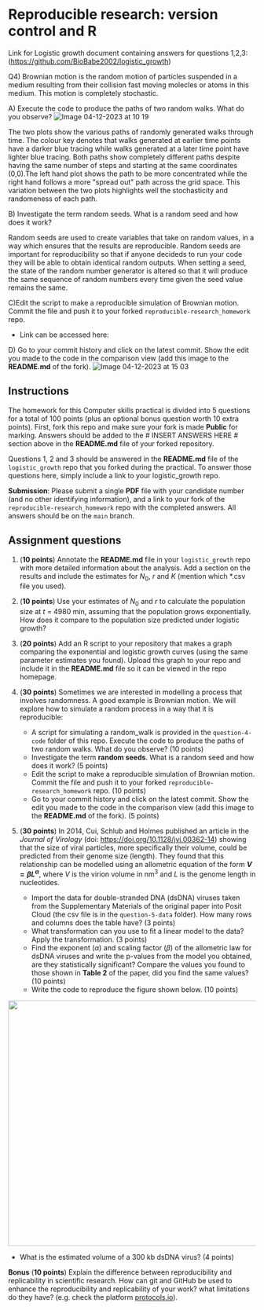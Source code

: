 # Reproducible research: version control and R

Link for Logistic growth document containing answers for questions 1,2,3:
(https://github.com/BioBabe2002/logistic_growth)

Q4) Brownian motion is the random motion of particles suspended in a medium resulting from their collision fast moving molecles or atoms in this medium. This motion is completely stochastic.

A) Execute the code to produce the paths of two random walks. What do you observe?
![Image 04-12-2023 at 10 19](https://github.com/BioBabe2002/reproducible-research_homework/assets/150148922/da7cae40-0d77-4257-af43-c46ae9056627)

The two plots show the various paths of randomly generated walks through time. The colour key denotes that walks generated at earlier time points have a darker blue tracing while walks generated at a later time point have lighter blue tracing. Both paths show completely different paths despite having the same number of steps and starting at the same coordinates (0,0).The left hand plot shows the path to be more concentrated while the right hand follows a more "spread out" path across the grid space. This variation between the two plots highlights well the stochasticity and randomeness of each path. 

B) Investigate the term random seeds. What is a random seed and how does it work?

Random seeds are used to create variables that take on random values, in a way which ensures that the results are reproducible. Random seeds are important for reproducibility so that if anyone decideds to run your code they will be able to obtain identical random outputs. When setting a seed, the state of the random number generator is altered so that it will produce the same sequence of random numbers every time given the seed value remains the same.

C)Edit the script to make a reproducible simulation of Brownian motion. Commit the file and push it to your forked `reproducible-research_homework` repo.

- Link can be accessed here: 

D) Go to your commit history and click on the latest commit. Show the edit you made to the code in the comparison view (add this image to the **README.md** of the fork).
![Image 04-12-2023 at 15 03](https://github.com/BioBabe2002/reproducible-research_homework/assets/150148922/c3c991fb-c371-4806-8a03-65d74283550c)


## Instructions

The homework for this Computer skills practical is divided into 5 questions for a total of 100 points (plus an optional bonus question worth 10 extra points). First, fork this repo and make sure your fork is made **Public** for marking. Answers should be added to the # INSERT ANSWERS HERE # section above in the **README.md** file of your forked repository.

Questions 1, 2 and 3 should be answered in the **README.md** file of the `logistic_growth` repo that you forked during the practical. To answer those questions here, simply include a link to your logistic_growth repo.

**Submission**: Please submit a single **PDF** file with your candidate number (and no other identifying information), and a link to your fork of the `reproducible-research_homework` repo with the completed answers. All answers should be on the `main` branch.

## Assignment questions 

1) (**10 points**) Annotate the **README.md** file in your `logistic_growth` repo with more detailed information about the analysis. Add a section on the results and include the estimates for $N_0$, $r$ and $K$ (mention which *.csv file you used).
   
2) (**10 points**) Use your estimates of $N_0$ and $r$ to calculate the population size at $t$ = 4980 min, assuming that the population grows exponentially. How does it compare to the population size predicted under logistic growth? 

3) (**20 points**) Add an R script to your repository that makes a graph comparing the exponential and logistic growth curves (using the same parameter estimates you found). Upload this graph to your repo and include it in the **README.md** file so it can be viewed in the repo homepage.
   
4) (**30 points**) Sometimes we are interested in modelling a process that involves randomness. A good example is Brownian motion. We will explore how to simulate a random process in a way that it is reproducible:

   - A script for simulating a random_walk is provided in the `question-4-code` folder of this repo. Execute the code to produce the paths of two random walks. What do you observe? (10 points)
   - Investigate the term **random seeds**. What is a random seed and how does it work? (5 points)
   - Edit the script to make a reproducible simulation of Brownian motion. Commit the file and push it to your forked `reproducible-research_homework` repo. (10 points)
   - Go to your commit history and click on the latest commit. Show the edit you made to the code in the comparison view (add this image to the **README.md** of the fork). (5 points)

5) (**30 points**) In 2014, Cui, Schlub and Holmes published an article in the *Journal of Virology* (doi: https://doi.org/10.1128/jvi.00362-14) showing that the size of viral particles, more specifically their volume, could be predicted from their genome size (length). They found that this relationship can be modelled using an allometric equation of the form **$`V = \beta L^{\alpha}`$**, where $`V`$ is the virion volume in nm<sup>3</sup> and $`L`$ is the genome length in nucleotides.

   - Import the data for double-stranded DNA (dsDNA) viruses taken from the Supplementary Materials of the original paper into Posit Cloud (the csv file is in the `question-5-data` folder). How many rows and columns does the table have? (3 points)
   - What transformation can you use to fit a linear model to the data? Apply the transformation. (3 points)
   - Find the exponent ($\alpha$) and scaling factor ($\beta$) of the allometric law for dsDNA viruses and write the p-values from the model you obtained, are they statistically significant? Compare the values you found to those shown in **Table 2** of the paper, did you find the same values? (10 points)
   - Write the code to reproduce the figure shown below. (10 points)

  <p align="center">
     <img src="https://github.com/josegabrielnb/reproducible-research_homework/blob/main/question-5-data/allometric_scaling.png" width="600" height="500">
  </p>

  - What is the estimated volume of a 300 kb dsDNA virus? (4 points)

**Bonus** (**10 points**) Explain the difference between reproducibility and replicability in scientific research. How can git and GitHub be used to enhance the reproducibility and replicability of your work? what limitations do they have? (e.g. check the platform [protocols.io](https://www.protocols.io/)).
